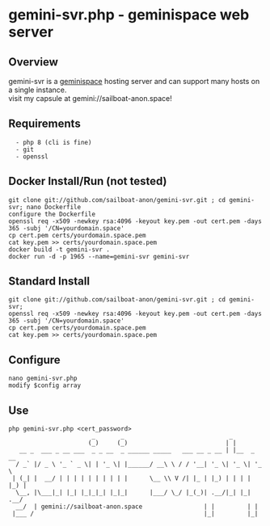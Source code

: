 # gemini-svr.php - geminispace web server
  
## Overview
gemini-svr is a [geminispace](https://gemini.circumlunar.space/) hosting server and can support many hosts on a single instance.  
visit my capsule at gemini://sailboat-anon.space!

## Requirements
```
  - php 8 (cli is fine)
  - git
  - openssl
```

## Docker Install/Run (not tested)
```
git clone git://github.com/sailboat-anon/gemini-svr.git ; cd gemini-svr; nano Dockerfile
configure the Dockerfile
openssl req -x509 -newkey rsa:4096 -keyout key.pem -out cert.pem -days 365 -subj '/CN=yourdomain.space'
cp cert.pem certs/yourdomain.space.pem
cat key.pem >> certs/yourdomain.space.pem
docker build -t gemini-svr .
docker run -d -p 1965 --name=gemini-svr gemini-svr
```

## Standard Install
```
git clone git://github.com/sailboat-anon/gemini-svr.git ; cd gemini-svr;
openssl req -x509 -newkey rsa:4096 -keyout key.pem -out cert.pem -days 365 -subj '/CN=yourdomain.space'
cp cert.pem certs/yourdomain.space.pem
cat key.pem >> certs/yourdomain.space.pem
```

## Configure
```
nano gemini-svr.php
modify $config array
```

## Use
```
php gemini-svr.php <cert_password> 
                       _       _                             _           
                      (_)     (_)                           | |          
   __ _  ___ _ __ ___  _ _ __  _ ______ _____   ___ __ _ __ | |__  _ __  
  / _` |/ _ \ '_ ` _ \| | '_ \| |______/ __\ \ / / '__| '_ \| '_ \| '_ \ 
 | (_| |  __/ | | | | | | | | | |      \__ \\ V /| |_ | |_) | | | | |_) |
  \__, |\___|_| |_| |_|_|_| |_|_|      |___/ \_/ |_(_)| .__/|_| |_| .__/ 
  __/  | gemini://sailboat-anon.space                 | |         | |    
 |___ /                                               |_|         |_|                     
```
